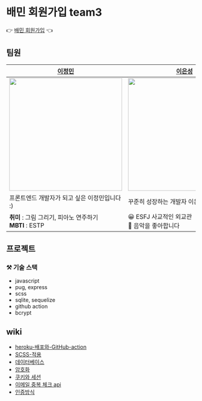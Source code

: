 # 배민 회원가입 team3
👉  [배민 회원가입](https://baemin3-first-project.herokuapp.com/)  👈

## 팀원
|[이정민](https://github.com/danmin20)|[이은성](https://github.com/eun-seong)|
|---|---|
|<img width="300" src="https://user-images.githubusercontent.com/50590192/124442594-dd827480-ddb7-11eb-8c00-47ad22b158e9.png"/>|<img width="300" src="https://user-images.githubusercontent.com/50590192/124443065-54b80880-ddb8-11eb-9dce-3afbb60a3b61.png">|
|프론트엔드 개발자가 되고 싶은 이정민입니다 :)|꾸준히 성장하는 개발자 이은성입니다 :D|
|**취미** : 그림 그리기, 피아노 연주하기</br>**MBTI** : ESTP|😀 ESFJ 사교적인 외교관<br/>🎼 음악을 좋아합니다|


## 프로젝트

### ⚒ 기술 스택 

* javascript
* pug, express
* scss
* sqlite, sequelize
* github action
* bcrypt


## wiki
- [heroku-배포와-GitHub-action](https://github.com/woowa-techcamp-2021/baemin-3/wiki/heroku-배포와-GitHub-action)
- [SCSS-적용](https://github.com/woowa-techcamp-2021/baemin-3/wiki/SCSS-적용)
- [데이터베이스](https://github.com/woowa-techcamp-2021/baemin-3/wiki/데이터베이스)
- [암호화](https://github.com/woowa-techcamp-2021/baemin-3/wiki/암호화)
- [쿠키와 세션](https://github.com/woowa-techcamp-2021/baemin-3/wiki/쿠키와-세션)
- [이메일 중복 체크 api](https://github.com/woowa-techcamp-2021/baemin-3/wiki/이메일-중복-체크-api)
- [인증방식](https://github.com/woowa-techcamp-2021/baemin-3/wiki/인증방식)



